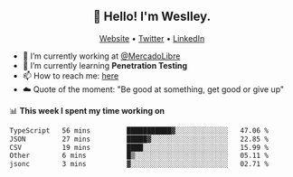 <h2 align="center">👋 Hello! I'm Weslley.</h2>
<p align="center">
  <a href="http://weslleyneri.com.br">Website</a> •
  <a href="https://twitter.com/Weslley_Neri">Twitter</a> •
  <a href="https://www.linkedin.com/in/weslley-neri-3658908b">LinkedIn</a>
</p>


- 🔭 I’m currently working at [@MercadoLibre](https://github.com/mercadolibre)
- 🌱 I’m currently learning **Penetration Testing**
- 📫 How to reach me: [here](mailto:weslley39@gmail.com)
- ☁️ Quote of the moment: "Be good at something, get good or give up"

📊 **This week I spent my time working on**
<!--START_SECTION:waka-->

```txt
TypeScript   56 mins         ███████████▓░░░░░░░░░░░░░   47.06 %
JSON         27 mins         █████▓░░░░░░░░░░░░░░░░░░░   22.85 %
CSV          19 mins         ████░░░░░░░░░░░░░░░░░░░░░   15.99 %
Other        6 mins          █▒░░░░░░░░░░░░░░░░░░░░░░░   05.11 %
jsonc        3 mins          ▓░░░░░░░░░░░░░░░░░░░░░░░░   02.71 %
```

<!--END_SECTION:waka-->

<!-- Inspired by https://github.com/gruselhaus/gruselhaus -->